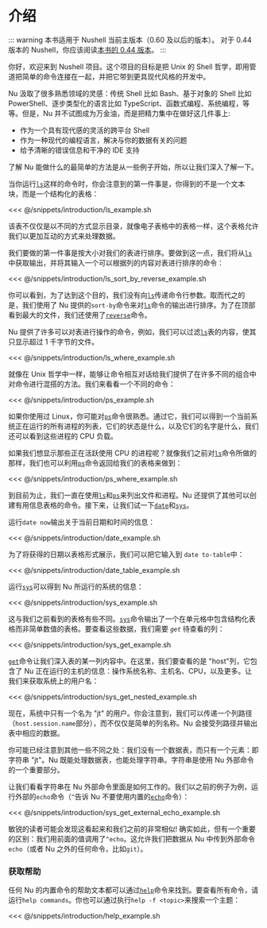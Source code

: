 # 介绍

::: warning
本书适用于 Nushell 当前主版本（0.60 及以后的版本）。
对于 0.44 版本的 Nushell，你应该阅读[本书的 0.44 版本](/old_book/)。
:::

你好，欢迎来到 Nushell 项目。这个项目的目标是把 Unix 的 Shell 哲学，即用管道把简单的命令连接在一起，并把它带到更具现代风格的开发中。

Nu 汲取了很多熟悉领域的灵感：传统 Shell 比如 Bash、基于对象的 Shell 比如 PowerShell、逐步类型化的语言比如 TypeScript、函数式编程、系统编程，等等。但是，Nu 并不试图成为万金油，而是把精力集中在做好这几件事上:

- 作为一个具有现代感的灵活的跨平台 Shell
- 作为一种现代的编程语言，解决与你的数据有关的问题
- 给予清晰的错误信息和干净的 IDE 支持

了解 Nu 能做什么的最简单的方法是从一些例子开始，所以让我们深入了解一下。

当你运行[`ls`](/book/commands/ls.md)这样的命令时，你会注意到的第一件事是，你得到的不是一个文本块，而是一个结构化的表格：

<<< @/snippets/introduction/ls_example.sh

该表不仅仅是以不同的方式显示目录，就像电子表格中的表格一样，这个表格允许我们以更加互动的方式来处理数据。

我们要做的第一件事是按大小对我们的表进行排序。要做到这一点，我们将从[`ls`](/book/commands/ls.md)中获取输出，并将其输入一个可以根据列的内容对表进行排序的命令：

<<< @/snippets/introduction/ls_sort_by_reverse_example.sh

你可以看到，为了达到这个目的，我们没有向[`ls`](/book/commands/ls.md)传递命令行参数。取而代之的是，我们使用了 Nu 提供的`sort-by`命令来对[`ls`](/book/commands/ls.md)命令的输出进行排序。为了在顶部看到最大的文件，我们还使用了[`reverse`](/book/commands/reverse.md)命令。

Nu 提供了许多可以对表进行操作的命令，例如，我们可以过滤[`ls`](/book/commands/ls.md)表的内容，使其只显示超过 1 千字节的文件。

<<< @/snippets/introduction/ls_where_example.sh

就像在 Unix 哲学中一样，能够让命令相互对话给我们提供了在许多不同的组合中对命令进行混搭的方法。我们来看看一个不同的命令：

<<< @/snippets/introduction/ps_example.sh

如果你使用过 Linux，你可能对[`ps`](/book/commands/ps.md)命令很熟悉。通过它，我们可以得到一个当前系统正在运行的所有进程的列表，它们的状态是什么，以及它们的名字是什么，我们还可以看到这些进程的 CPU 负载。

如果我们想显示那些正在活跃使用 CPU 的进程呢？就像我们之前对[`ls`](/book/commands/ls.md)命令所做的那样，我们也可以利用[`ps`](/book/commands/ps.md)命令返回给我们的表格来做到：

<<< @/snippets/introduction/ps_where_example.sh

到目前为止，我们一直在使用[`ls`](/book/commands/ls.md)和[`ps`](/book/commands/ps.md)来列出文件和进程。Nu 还提供了其他可以创建有用信息表格的命令。接下来，让我们试一下[`date`](/book/commands/date.md)和[`sys`](/book/commands/sys.md)。

运行`date now`输出关于当前日期和时间的信息：

<<< @/snippets/introduction/date_example.sh

为了将获得的日期以表格形式展示，我们可以把它输入到 `date to-table`中：

<<< @/snippets/introduction/date_table_example.sh

运行[`sys`](/book/commands/sys.md)可以得到 Nu 所运行的系统的信息：

<<< @/snippets/introduction/sys_example.sh

这与我们之前看到的表格有些不同。[`sys`](/book/commands/sys.md)命令输出了一个在单元格中包含结构化表格而非简单数值的表格。要查看这些数据，我们需要 _`get`_ 待查看的列：

<<< @/snippets/introduction/sys_get_example.sh

[`get`](/book/commands/get.md)命令让我们深入表的某一列内容中。在这里，我们要查看的是 "host"列，它包含了 Nu 正在运行的主机的信息：操作系统名称、主机名、CPU，以及更多。让我们来获取系统上的用户名：

<<< @/snippets/introduction/sys_get_nested_example.sh

现在，系统中只有一个名为 "jt" 的用户。你会注意到，我们可以传递一个列路径（`host.session.name`部分），而不仅仅是简单的列名称。Nu 会接受列路径并输出表中相应的数据。

你可能已经注意到其他一些不同之处：我们没有一个数据表，而只有一个元素：即字符串 "jt"。Nu 既能处理数据表，也能处理字符串。字符串是使用 Nu 外部命令的一个重要部分。

让我们看看字符串在 Nu 外部命令里面是如何工作的。我们以之前的例子为例，运行外部的`echo`命令（`^`告诉 Nu 不要使用内置的[`echo`](/book/commands/echo.md)命令）：

<<< @/snippets/introduction/sys_get_external_echo_example.sh

敏锐的读者可能会发现这看起来和我们之前的非常相似! 确实如此，但有一个重要的区别：我们用前面的值调用了`^echo`。这允许我们把数据从 Nu 中传到外部命令`echo`（或者 Nu 之外的任何命令，比如`git`）。

### 获取帮助

任何 Nu 的内置命令的帮助文本都可以通过[`help`](/book/commands/help.md)命令来找到。要查看所有命令，请运行`help commands`。你也可以通过执行`help -f <topic>`来搜索一个主题：

<<< @/snippets/introduction/help_example.sh

